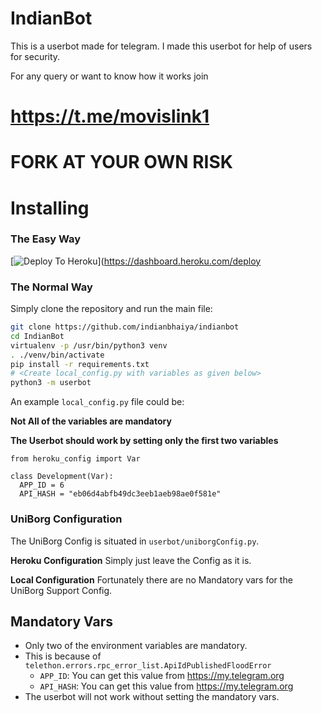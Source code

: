 # IndianBot
This is a userbot made for telegram. I made this userbot for help of users for security.

For any query or want to know how it works join
# https://t.me/movislink1

# FORK AT YOUR OWN RISK
# Installing

### The Easy Way

[![Deploy To Heroku](https://www.herokucdn.com/deploy/button.svg)](https://dashboard.heroku.com/deploy

### The Normal Way

Simply clone the repository and run the main file:
```sh
git clone https://github.com/indianbhaiya/indianbot
cd IndianBot
virtualenv -p /usr/bin/python3 venv
. ./venv/bin/activate
pip install -r requirements.txt
# <Create local_config.py with variables as given below>
python3 -m userbot
```

An example `local_config.py` file could be:

**Not All of the variables are mandatory**

__The Userbot should work by setting only the first two variables__

```python3
from heroku_config import Var

class Development(Var):
  APP_ID = 6
  API_HASH = "eb06d4abfb49dc3eeb1aeb98ae0f581e"
```

### UniBorg Configuration

The UniBorg Config is situated in `userbot/uniborgConfig.py`.

**Heroku Configuration**
Simply just leave the Config as it is.

**Local Configuration**
Fortunately there are no Mandatory vars for the UniBorg Support Config.

## Mandatory Vars

- Only two of the environment variables are mandatory.
- This is because of `telethon.errors.rpc_error_list.ApiIdPublishedFloodError`
    - `APP_ID`:   You can get this value from https://my.telegram.org
    - `API_HASH`:   You can get this value from https://my.telegram.org
- The userbot will not work without setting the mandatory vars.

